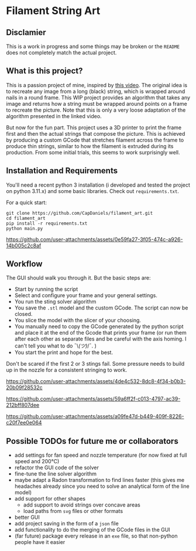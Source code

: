 # Filament String Art

## Disclamier

This is a work in progress and some things may be broken or the `README` does not completely match the actual project.

## What is this project?

This is a passion project of mine, inspired by [this video](https://www.youtube.com/watch?v=WGccIFf6MF8).
The original idea is to recreate any image from a long (black) string, which is wrapped around nails in a round frame.
This WIP project provides an algorithm that takes any image and returns how a string must be wrapped around points on a frame to recreate the picture. Note that this is only a very loose adaptation of the algorithm presented in the linked video.

But now for the fun part. This project uses a 3D printer to print the frame first and then the actual strings that compose the picture.
This is achieved by producing a custom GCode that stretches filament across the frame to produce thin strings, similar to how the filament is extruded during its production.
From some initial trials, this seems to work surprisingly well.

## Installation and Requirements

You'll need a recent python 3 installation (i developed and tested the project on python 3.11.x) and some basic libraries. Check out `requirements.txt`.

For a quick start:
```
git clone https://github.com/CapDaniels/filament_art.git
cd filament_art
pip install -r requirements.txt
python main.py
```


https://github.com/user-attachments/assets/0e59fa27-3f05-474c-a926-14b005c2c8af



## Workflow

The GUI should walk you through it. But the basic steps are:
 - Start by running the script
 - Select and configure your frame and your general settings.
 - You run the sting solver algorithm
 - You save the `.stl` model and the custom GCode. The script can now be closed.
 - You slice the model with the slicer of your choosing.
 - You manually need to copy the GCode generated by the python script and place it at the end of the Gcode that prints your frame (or run them after each other as separate files and be careful with the axis homing. I can't tell you what to do <nobr>¯\\_(ツ)_/¯. </nobr>)
 - You start the print and hope for the best.

Don't be scared if the first 2 or 3 stings fail. Some pressure needs to build up in the nozzle for a consistent stringing to work.


https://github.com/user-attachments/assets/4de4c532-8dc8-4f34-b0b3-20b09f28532c



https://github.com/user-attachments/assets/59a6ff2f-c013-4797-ac39-212bff807dee



https://github.com/user-attachments/assets/a09fe47d-b449-409f-8226-c20f7ee0e064


## Possible TODOs for future me or collaborators
 - add settings for fan speed and nozzle temperature (for now fixed at full speed and 200°C)
 - refactor the GUI code of the solver
 - fine-tune the line solver algorithm
 - maybe adapt a Radon transformation to find lines faster (this gives me headaches already since you need to solve an analytical form of the line model)
 - add support for other shapes
    - add support to avoid strings over concave areas
    - load paths from `svg` files or other formats
 - better GUI
 - add project saving in the form of a `json` file
 - add functionality to do the merging of the GCode files in the GUI
 - (far future) package every release in an `exe` file, so that non-python people have it easier

